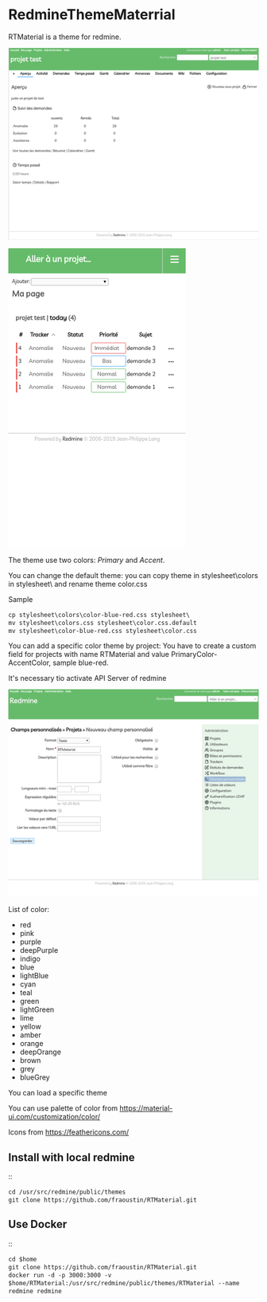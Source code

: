 # RedmineThemeMaterrial

RTMaterial is a theme for redmine.

![web](screenshots/2.png "Example of view web")

![web](screenshots/4.png "Example of view mobile")

The theme use two colors: *Primary* and *Accent*.

You can change the default theme: you can copy theme in stylesheet\colors in stylesheet\ and rename theme color.css

Sample

```
cp stylesheet\colors\color-blue-red.css stylesheet\
mv stylesheet\colors.css stylesheet\color.css.default
mv stylesheet\color-blue-red.css stylesheet\color.css 
```

You can add a specific color theme by project: You have to create a custom field for projects with name RTMaterial and value PrimaryColor-AccentColor, sample blue-red.

It's necessary tio activate API Server of redmine

![custom-field](screenshots/6.png "Custom Field RTMaterial")

List of color:

- red
- pink
- purple
- deepPurple
- indigo
- blue
- lightBlue
- cyan
- teal
- green
- lightGreen
- lime
- yellow
- amber
- orange
- deepOrange
- brown
- grey
- blueGrey


You can load a specific theme 

You can use palette of color from https://material-ui.com/customization/color/

Icons from https://feathericons.com/

## Install with local redmine

::

    cd /usr/src/redmine/public/themes
    git clone https://github.com/fraoustin/RTMaterial.git

## Use Docker

::

    cd $home
    git clone https://github.com/fraoustin/RTMaterial.git
    docker run -d -p 3000:3000 -v $home/RTMaterial:/usr/src/redmine/public/themes/RTMaterial --name redmine redmine